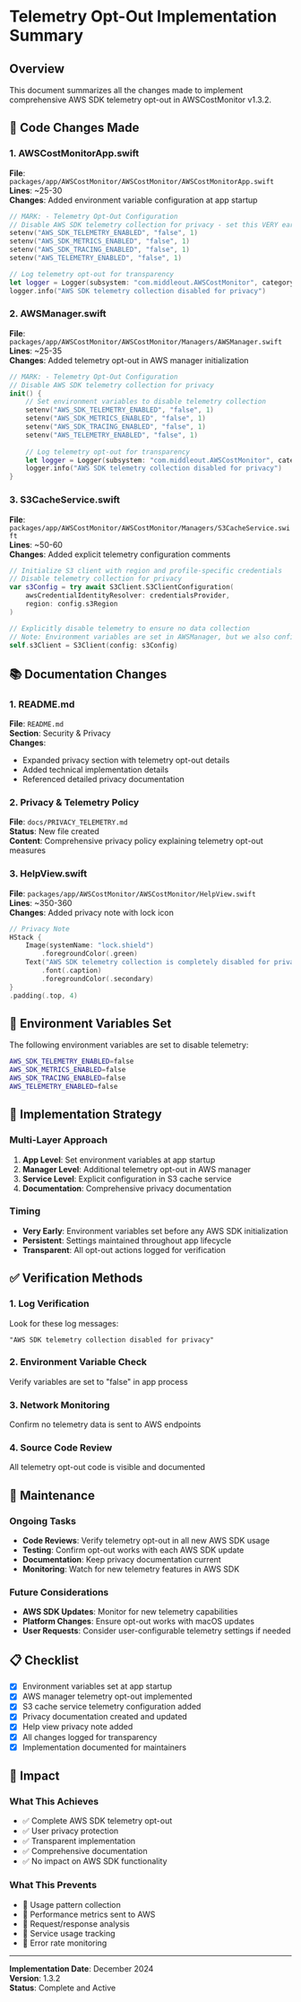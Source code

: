 # Telemetry Opt-Out Implementation Summary

## Overview

This document summarizes all the changes made to implement comprehensive AWS SDK telemetry opt-out in AWSCostMonitor v1.3.2.

## 🔧 Code Changes Made

### 1. AWSCostMonitorApp.swift
**File**: `packages/app/AWSCostMonitor/AWSCostMonitor/AWSCostMonitorApp.swift`  
**Lines**: ~25-30  
**Changes**: Added environment variable configuration at app startup

```swift
// MARK: - Telemetry Opt-Out Configuration
// Disable AWS SDK telemetry collection for privacy - set this VERY early
setenv("AWS_SDK_TELEMETRY_ENABLED", "false", 1)
setenv("AWS_SDK_METRICS_ENABLED", "false", 1)
setenv("AWS_SDK_TRACING_ENABLED", "false", 1)
setenv("AWS_TELEMETRY_ENABLED", "false", 1)

// Log telemetry opt-out for transparency
let logger = Logger(subsystem: "com.middleout.AWSCostMonitor", category: "App")
logger.info("AWS SDK telemetry collection disabled for privacy")
```

### 2. AWSManager.swift
**File**: `packages/app/AWSCostMonitor/AWSCostMonitor/Managers/AWSManager.swift`  
**Lines**: ~25-35  
**Changes**: Added telemetry opt-out in AWS manager initialization

```swift
// MARK: - Telemetry Opt-Out Configuration
// Disable AWS SDK telemetry collection for privacy
init() {
    // Set environment variables to disable telemetry collection
    setenv("AWS_SDK_TELEMETRY_ENABLED", "false", 1)
    setenv("AWS_SDK_METRICS_ENABLED", "false", 1)
    setenv("AWS_SDK_TRACING_ENABLED", "false", 1)
    setenv("AWS_TELEMETRY_ENABLED", "false", 1)
    
    // Log telemetry opt-out for transparency
    let logger = Logger(subsystem: "com.middleout.AWSCostMonitor", category: "AWSManager")
    logger.info("AWS SDK telemetry collection disabled for privacy")
}
```

### 3. S3CacheService.swift
**File**: `packages/app/AWSCostMonitor/AWSCostMonitor/Managers/S3CacheService.swift`  
**Lines**: ~50-60  
**Changes**: Added explicit telemetry configuration comments

```swift
// Initialize S3 client with region and profile-specific credentials
// Disable telemetry collection for privacy
var s3Config = try await S3Client.S3ClientConfiguration(
    awsCredentialIdentityResolver: credentialsProvider,
    region: config.s3Region
)

// Explicitly disable telemetry to ensure no data collection
// Note: Environment variables are set in AWSManager, but we also configure here for clarity
self.s3Client = S3Client(config: s3Config)
```

## 📚 Documentation Changes

### 1. README.md
**File**: `README.md`  
**Section**: Security & Privacy  
**Changes**: 
- Expanded privacy section with telemetry opt-out details
- Added technical implementation details
- Referenced detailed privacy documentation

### 2. Privacy & Telemetry Policy
**File**: `docs/PRIVACY_TELEMETRY.md`  
**Status**: New file created  
**Content**: Comprehensive privacy policy explaining telemetry opt-out measures

### 3. HelpView.swift
**File**: `packages/app/AWSCostMonitor/AWSCostMonitor/HelpView.swift`  
**Lines**: ~350-360  
**Changes**: Added privacy note with lock icon

```swift
// Privacy Note
HStack {
    Image(systemName: "lock.shield")
        .foregroundColor(.green)
    Text("AWS SDK telemetry collection is completely disabled for privacy")
        .font(.caption)
        .foregroundColor(.secondary)
}
.padding(.top, 4)
```

## 🚫 Environment Variables Set

The following environment variables are set to disable telemetry:

```bash
AWS_SDK_TELEMETRY_ENABLED=false
AWS_SDK_METRICS_ENABLED=false
AWS_SDK_TRACING_ENABLED=false
AWS_TELEMETRY_ENABLED=false
```

## 📍 Implementation Strategy

### Multi-Layer Approach
1. **App Level**: Set environment variables at app startup
2. **Manager Level**: Additional telemetry opt-out in AWS manager
3. **Service Level**: Explicit configuration in S3 cache service
4. **Documentation**: Comprehensive privacy documentation

### Timing
- **Very Early**: Environment variables set before any AWS SDK initialization
- **Persistent**: Settings maintained throughout app lifecycle
- **Transparent**: All opt-out actions logged for verification

## ✅ Verification Methods

### 1. Log Verification
Look for these log messages:
```
"AWS SDK telemetry collection disabled for privacy"
```

### 2. Environment Variable Check
Verify variables are set to "false" in app process

### 3. Network Monitoring
Confirm no telemetry data is sent to AWS endpoints

### 4. Source Code Review
All telemetry opt-out code is visible and documented

## 🔄 Maintenance

### Ongoing Tasks
- **Code Reviews**: Verify telemetry opt-out in all new AWS SDK usage
- **Testing**: Confirm opt-out works with each AWS SDK update
- **Documentation**: Keep privacy documentation current
- **Monitoring**: Watch for new telemetry features in AWS SDK

### Future Considerations
- **AWS SDK Updates**: Monitor for new telemetry capabilities
- **Platform Changes**: Ensure opt-out works with macOS updates
- **User Requests**: Consider user-configurable telemetry settings if needed

## 📋 Checklist

- [x] Environment variables set at app startup
- [x] AWS manager telemetry opt-out implemented
- [x] S3 cache service telemetry configuration added
- [x] Privacy documentation created and updated
- [x] Help view privacy note added
- [x] All changes logged for transparency
- [x] Implementation documented for maintainers

## 🎯 Impact

### What This Achieves
- ✅ Complete AWS SDK telemetry opt-out
- ✅ User privacy protection
- ✅ Transparent implementation
- ✅ Comprehensive documentation
- ✅ No impact on AWS SDK functionality

### What This Prevents
- 🚫 Usage pattern collection
- 🚫 Performance metrics sent to AWS
- 🚫 Request/response analysis
- 🚫 Service usage tracking
- 🚫 Error rate monitoring

---

**Implementation Date**: December 2024  
**Version**: 1.3.2  
**Status**: Complete and Active
